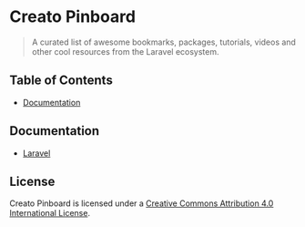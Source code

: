 Creato Pinboard
===============

> A curated list of awesome bookmarks, packages, tutorials, videos and other cool resources from the Laravel ecosystem.

## Table of Contents

- [Documentation](#documentation)

## Documentation
* [Laravel](http://laravel.com/docs)


## License

Creato Pinboard is licensed under a  [Creative Commons Attribution 4.0 International License](http://creativecommons.org/licenses/by/4.0/).
